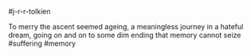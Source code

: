 #j-r-r-tolkien 

To merry the ascent seemed ageing, a meaningless journey in a hateful dream, going on and on to some dim ending that memory cannot seize
#suffering  #memory